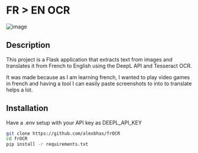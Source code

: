 # FR > EN OCR
![image](https://github.com/alexbhas/frOCR/assets/56275911/2f1d0f57-aab7-40b0-8cf1-13001ca1c5bc)

## Description
This project is a Flask application that extracts text from images and translates it from French to English using the DeepL API and Tesseract OCR.

It was made because as I am learning french, I wanted to play video games in french and having a tool I can easily paste screenshots to into to translate helps a lot.

## Installation

Have a .env setup with your API key as DEEPL_API_KEY

```bash
git clone https://github.com/alexbhas/frOCR
cd frOCR
pip install -r requirements.txt
